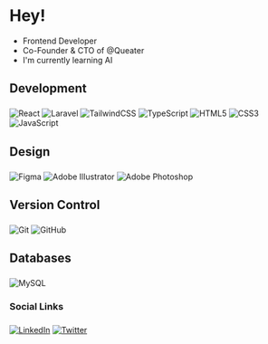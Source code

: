 <h1 align="left">Hey!</h1>

<ul>
  <li>Frontend Developer</li>
  <li>Co-Founder & CTO of @Queater</li>
  <li>I'm currently learning AI</li>
</ul>

###

<h2 align="left">Development</h2>

###
![React](https://img.shields.io/badge/React-20232A?style=for-the-badge&logo=react&logoColor=61DAFB)
![Laravel](https://img.shields.io/badge/Laravel-FF2D20?style=for-the-badge&logo=laravel&logoColor=white)
![TailwindCSS](https://img.shields.io/badge/TailwindCSS-06B6D4?style=for-the-badge&logo=tailwindcss&logoColor=white)
![TypeScript](https://img.shields.io/badge/TypeScript-3178C6?style=for-the-badge&logo=typescript&logoColor=white)
![HTML5](https://img.shields.io/badge/HTML5-E34F26?style=for-the-badge&logo=html5&logoColor=white)
![CSS3](https://img.shields.io/badge/CSS3-1572B6?style=for-the-badge&logo=css3&logoColor=white)
![JavaScript](https://img.shields.io/badge/JavaScript-F7DF1E?style=for-the-badge&logo=javascript&logoColor=black)
###

<h2 align="left">Design</h2>

###
![Figma](https://img.shields.io/badge/Figma-F24E1E?style=for-the-badge&logo=figma&logoColor=white)
![Adobe Illustrator](https://img.shields.io/badge/Adobe%20Illustrator-FF9A00?style=for-the-badge&logo=adobeillustrator&logoColor=white)
![Adobe Photoshop](https://img.shields.io/badge/Adobe%20Photoshop-31A8FF?style=for-the-badge&logo=adobephotoshop&logoColor=white)
###

<h2 align="left">Version Control</h2>

###
![Git](https://img.shields.io/badge/Git-F05032?style=for-the-badge&logo=git&logoColor=white)
![GitHub](https://img.shields.io/badge/GitHub-181717?style=for-the-badge&logo=github&logoColor=white)
###

<h2 align="left">Databases</h2>

###
![MySQL](https://img.shields.io/badge/MySQL-4479A1?style=for-the-badge&logo=mysql&logoColor=white)
###

<h3 align="left">Social Links</h3>

###
[![LinkedIn](https://img.shields.io/badge/LinkedIn-0077B5?style=for-the-badge&logo=linkedin&logoColor=white)](https://www.linkedin.com/in/brianramirez-dev/)
[![Twitter](https://img.shields.io/badge/-000000?style=for-the-badge&logo=X&logoColor=white)](https://x.com/brianramirezdev)
###
